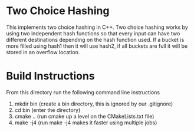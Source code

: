 # Two Choice Hashing

This implements two choice hashing in C++. Two choice hashing works by using two independent hash functions so that every input can have two different destinations depending on the hash function used. If a bucket is more filled using hash1 then it will use hash2, if all buckets are full it will be stored in an overflow location.

# Build Instructions

From this directory run the following command line instructions

1. mkdir bin (create a bin directory, this is ignored by our .gitignore)
2. cd bin (enter the directory)
3. cmake .. (run cmake up a level on the CMakeLists.txt file)
4. make -j4 (run make -j4 makes it faster using multiple jobs)


